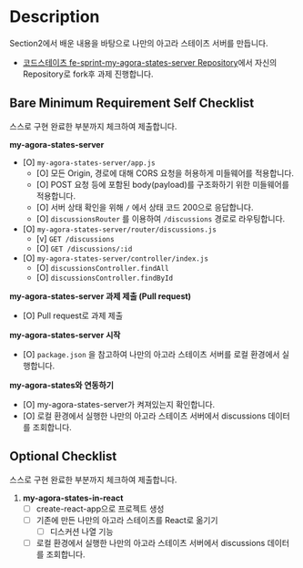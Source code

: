 # Description

Section2에서 배운 내용을 바탕으로 나만의 아고라 스테이츠 서버를 만듭니다.

- [코드스테이츠 fe-sprint-my-agora-states-server Repository](https://github.com/codestates-seb/fe-sprint-my-agora-states-server)에서 자신의 Repository로 fork후 과제 진행합니다.

## Bare Minimum Requirement Self Checklist

스스로 구현 완료한 부분까지 체크하여 제출합니다.

**my-agora-states-server**

- [O] `my-agora-states-server/app.js`
  - [O] 모든 Origin, 경로에 대해 CORS 요청을 허용하게 미들웨어를 적용합니다.
  - [O] POST 요청 등에 포함된 body(payload)를 구조화하기 위한 미들웨어를 적용합니다.
  - [O] 서버 상태 확인을 위해 `/` 에서 상태 코드 200으로 응답합니다.
  - [O] `discussionsRouter` 를 이용하여 `/discussions` 경로로 라우팅합니다.
- [O] `my-agora-states-server/router/discussions.js`
  - [v] `GET /discussions`
  - [O] `GET /discussions/:id`
- [O] `my-agora-states-server/controller/index.js`
  - [O] `discussionsController.findAll`
  - [O] `discussionsController.findById`

**my-agora-states-server 과제 제출 (Pull request)**

- [O] Pull request로 과제 제출

**my-agora-states-server 시작**

- [O] `package.json` 을 참고하여 나만의 아고라 스테이츠 서버를 로컬 환경에서 실행합니다.

**my-agora-states와 연동하기**

- [O] my-agora-states-server가 켜져있는지 확인합니다.
- [O] 로컬 환경에서 실행한 나만의 아고라 스테이츠 서버에서 discussions 데이터를 조회합니다.

## Optional Checklist

스스로 구현 완료한 부분까지 체크하여 제출합니다.

1. **my-agora-states-in-react**
   - [ ] create-react-app으로 프로젝트 생성
   - [ ] 기존에 만든 나만의 아고라 스테이츠를 React로 옮기기
     - [ ] 디스커션 나열 기능
   - [ ] 로컬 환경에서 실행한 나만의 아고라 스테이츠 서버에서 discussions 데이터를 조회합니다.
